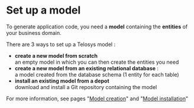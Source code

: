 # Set up a model

To generate application code, you need a **model** containing the **entities** of your business domain.

There are 3 ways to set up a Telosys model :&#x20;

* **create a new model from scratch** \
  an empty model in which you can then create the entities you need&#x20;
* **create a new model from an existing relational database** : \
  a model created from the database schema (1 entity for each table)
* **install an existing model from a depot** \
  download and install a Git repository containing the model&#x20;

For more information, see pages "[Model creation](../../../dsl-model/model-creation.md)" and "[Model installation](../../../dsl-model/model-installation.md)"


